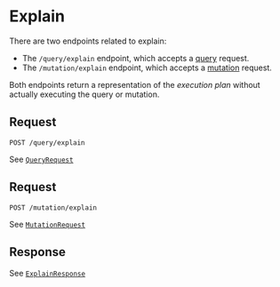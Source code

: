 # Explain

There are two endpoints related to explain:

- The `/query/explain` endpoint, which accepts a [query](./queries/README.md) request.
- The `/mutation/explain` endpoint, which accepts a [mutation](./mutation/README.md) request.

Both endpoints return a representation of the _execution plan_ without actually executing the query or mutation.

## Request

```
POST /query/explain
```

See [`QueryRequest`](../reference/types.md#queryrequest)

## Request

```
POST /mutation/explain
```

See [`MutationRequest`](../reference/types.md#mutationrequest)

## Response

See [`ExplainResponse`](../reference/types.md#explainresponse)
